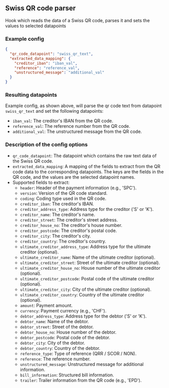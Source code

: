 ## Swiss QR code parser

Hook which reads the data of a Swiss QR code, parses it and sets the values to selected datapoints

### Example config
```json
{
  "qr_code_datapoint": "swiss_qr_text",
  "extracted_data_mapping": {
    "creditor_iban": "iban_val",
    "reference": "reference_val",
    "unstructured_message": "additional_val"
  }
}
```


### Resulting datapoints
Example config, as shown above, will parse the qr code text from datapoint `swiss_qr_text` and set the following datapoints:
- `iban_val`: The creditor's IBAN from the QR code.
- `reference_val`: The reference number from the QR code.
- `additional_val`: The unstructured message from the QR code.


### Description of the config options
- `qr_code_datapoint`: The datapoint which contains the raw text data of the Swiss QR code.
- `extracted_data_mapping`: A mapping of the fields to extract from the QR code data to the corresponding datapoints. The keys are the fields in the QR code, and the values are the selected datapoint names.
- Supported fields to extract:
  - `header`: Header of the payment information (e.g., 'SPC').
  - `version`: Version of the QR code standard.
  - `coding`: Coding type used in the QR code.
  - `creditor_iban`: The creditor's IBAN.
  - `creditor_address_type`: Address type for the creditor ('S' or 'K').
  - `creditor_name`: The creditor's name.
  - `creditor_street`: The creditor's street address.
  - `creditor_house_no`: The creditor's house number.
  - `creditor_postcode`: The creditor's postal code.
  - `creditor_city`: The creditor's city.
  - `creditor_country`: The creditor's country.
  - `ultimate_creditor_address_type`: Address type for the ultimate creditor (optional).
  - `ultimate_creditor_name`: Name of the ultimate creditor (optional).
  - `ultimate_creditor_street`: Street of the ultimate creditor (optional).
  - `ultimate_creditor_house_no`: House number of the ultimate creditor (optional).
  - `ultimate_creditor_postcode`: Postal code of the ultimate creditor (optional).
  - `ultimate_creditor_city`: City of the ultimate creditor (optional).
  - `ultimate_creditor_country`: Country of the ultimate creditor (optional).
  - `amount`: Payment amount.
  - `currency`: Payment currency (e.g., 'CHF').
  - `debtor_address_type`: Address type for the debtor ('S' or 'K').
  - `debtor_name`: Name of the debtor.
  - `debtor_street`: Street of the debtor.
  - `debtor_house_no`: House number of the debtor.
  - `debtor_postcode`: Postal code of the debtor.
  - `debtor_city`: City of the debtor.
  - `debtor_country`: Country of the debtor.
  - `reference_type`: Type of reference (QRR / SCOR / NON).
  - `reference`: The reference number.
  - `unstructured_message`: Unstructured message for additional information.
  - `bill_information`: Structured bill information.
  - `trailer`: Trailer information from the QR code (e.g., 'EPD').